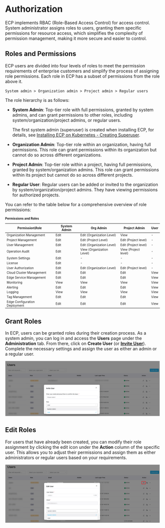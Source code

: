 # Authorization

ECP implements RBAC (Role-Based Access Control) for access control. System administrator assigns roles to users, granting them specific permissions for resource access, which simplifies the complexity of permission management, making it more secure and easier to control.

## Roles and Permissions

ECP users are divided into four levels of roles to meet the permission requirements of enterprise customers and simplify the process of assigning role permissions. Each role in ECP has a subset of permissions from the role above it.

```
System admin > Organization admin > Project admin > Regular users
```

The role hierarchy is as follows:

- **System Admin**: Top-tier role with full permissions, granted by system admins, and can grant permissions to other roles, including system/organization/project admins, or regular users.

  The first system admin (superuser) is created when installing ECP, for details, see [Installing ECP on Kubernetes - Creating Superuser](../install/install_ecp_on_kubernetes.md#create-a-superuser).

- **Organization Admin**: Top-tier role within an organization, having full permissions. This role can grant permissions within its organization but cannot do so across different organizations.

- **Project Admin**: Top-tier role within a project, having full permissions, granted by system/organization admins. This role can grant permissions within its project but cannot do so across different projects.

- **Regular User**: Regular users can be added or invited to the organization by system/organization/project admins. They have viewing permissions for authorized projects.

You can refer to the table below for a comprehensive overview of role permissions:

<font size=1>

**Permissions and Roles**

| Permission\Role               | System Admin | Org Admin                 | Project Admin        | User |
| ----------------------------- | ------------ | ------------------------- | -------------------- | ---- |
| Organization Management       | Edit         | Edit (Organization Level) | View                 | -    |
| Project Management            | Edit         | Edit (Project Level)      | Edit (Project level) | -    |
| User Management               | Edit         | Edit (Organization Level) | Edit (Project level) | -    |
| Operation Audit               | Edit         | View (Organization Level) | View (Project level) | -    |
| System Settings               | Edit         | -                         | -                    | -    |
| License                       | Edit         | -                         | -                    | -    |
| User Authorization            | Edit         | Edit (Organization Level) | Edit (Project level) | -    |
| Cloud Cluster Management      | Edit         | Edit                      | Edit                 | View |
| Edge Service Management       | Edit         | Edit                      | Edit                 | View |
| Monitoring                    | View         | View                      | View                 | View |
| Alerting                      | Edit         | Edit                      | Edit                 | View |
| Logging                       | View         | View                      | View                 | View |
| Tag Management                | Edit         | Edit                      | Edit                 | View |
| Edge Configuration Deployment | Edit         | Edit                      | Edit                 | View |

</font> 

## Grant Roles

In ECP, users can be granted roles during their creation process. As a system admin, you can log in and access the **Users** page under the **Administration** tab. From there, click on **Create User** (or **[Invite User](../system_admin/user_management.md#invite-user)**). Complete the necessary settings and assign the user as either an admin or a regular user.

<img src="./_assets/user_management.png" alt="user_management" style="zoom:50%;" />

## Edit Roles

For users that have already been created, you can modify their role assignment by clicking the edit icon under the **Action** column of the specific user. This allows you to adjust their permissions and assign them as either administrators or regular users based on your requirements.

<img src="./_assets/Edit-role.png" alt="Edit role" style="zoom:50%;" />
